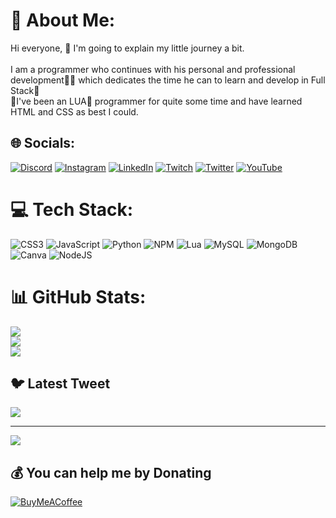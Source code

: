 # 💫 About Me:
Hi everyone, 👋 I'm going to explain my little journey a bit.<br><br>I am a programmer who continues with his personal and professional development🧑‍💻 which dedicates the time he can to learn and develop in Full Stack🔐 <br>👀I've been an LUA🔮 programmer for quite some time and have learned HTML and CSS as best I could.


## 🌐 Socials:
[![Discord](https://img.shields.io/badge/Discord-%237289DA.svg?logo=discord&logoColor=white)](https://discord.gg/9kk53hmcaR) [![Instagram](https://img.shields.io/badge/Instagram-%23E4405F.svg?logo=Instagram&logoColor=white)](https://instagram.com/sedresAC) [![LinkedIn](https://img.shields.io/badge/LinkedIn-%230077B5.svg?logo=linkedin&logoColor=white)]([https://www.linkedin.com/in/alin-calauz-22a090161/]) [![Twitch](https://img.shields.io/badge/Twitch-%239146FF.svg?logo=Twitch&logoColor=white)](https://twitch.tv/Sedres13) [![Twitter](https://img.shields.io/badge/Twitter-%231DA1F2.svg?logo=Twitter&logoColor=white)](https://twitter.com/sedres13) [![YouTube](https://img.shields.io/badge/YouTube-%23FF0000.svg?logo=YouTube&logoColor=white)](https://youtube.com/@alincalauz) 

# 💻 Tech Stack:
![CSS3](https://img.shields.io/badge/css3-%231572B6.svg?style=for-the-badge&logo=css3&logoColor=white) ![JavaScript](https://img.shields.io/badge/javascript-%23323330.svg?style=for-the-badge&logo=javascript&logoColor=%23F7DF1E) ![Python](https://img.shields.io/badge/python-3670A0?style=for-the-badge&logo=python&logoColor=ffdd54) ![NPM](https://img.shields.io/badge/NPM-%23000000.svg?style=for-the-badge&logo=npm&logoColor=white) ![Lua](https://img.shields.io/badge/lua-%232C2D72.svg?style=for-the-badge&logo=lua&logoColor=white) ![MySQL](https://img.shields.io/badge/mysql-%2300f.svg?style=for-the-badge&logo=mysql&logoColor=white) ![MongoDB](https://img.shields.io/badge/MongoDB-%234ea94b.svg?style=for-the-badge&logo=mongodb&logoColor=white) ![Canva](https://img.shields.io/badge/Canva-%2300C4CC.svg?style=for-the-badge&logo=Canva&logoColor=white)  ![NodeJS](https://img.shields.io/badge/node.js-6DA55F?style=for-the-badge&logo=node.js&logoColor=white)
# 📊 GitHub Stats:
![](https://github-readme-stats.vercel.app/api?username=Sedres&theme=dark&hide_border=false&include_all_commits=true&count_private=true)<br/>
![](https://github-readme-streak-stats.herokuapp.com/?user=Sedres&theme=dark&hide_border=false)<br/>
![](https://github-readme-stats.vercel.app/api/top-langs/?username=Sedres&theme=dark&hide_border=false&include_all_commits=true&count_private=true&layout=compact)

## 🐦 Latest Tweet
[![](https://gtce.itsvg.in/api?username=sedres)](https://github.com/VishwaGauravIn/github-twitter-card-embed)

---
[![](https://visitcount.itsvg.in/api?id=Sedres&icon=1&color=9)](https://visitcount.itsvg.in)

  ## 💰 You can help me by Donating
  [![BuyMeACoffee](https://img.shields.io/badge/Buy%20Me%20a%20Coffee-ffdd00?style=for-the-badge&logo=buy-me-a-coffee&logoColor=black)](https://buymeacoffee.com/sedres) 

  
<!-- Proudly created with GPRM ( https://gprm.itsvg.in ) -->
